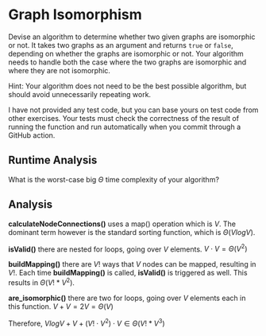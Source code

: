 # Graph Isomorphism

Devise an algorithm to determine whether two given graphs are isomorphic or not.
It takes two graphs as an argument and returns `true` or `false`, depending on
whether the graphs are isomorphic or not. Your algorithm needs to handle both
the case where the two graphs are isomorphic and where they are not isomorphic.

Hint: Your algorithm does not need to be the best possible algorithm, but should
avoid unnecessarily repeating work.

I have not provided any test code, but you can base yours on test code from
other exercises. Your tests must check the correctness of the result of running
the function and run automatically when you commit through a GitHub action.

## Runtime Analysis

What is the worst-case big $\Theta$ time complexity of your algorithm?

## Analysis

**calculateNodeConnections()** uses a map() operation which is $V$. The dominant term however is the standard sorting function, which is $\Theta (VlogV)$.

**isValid()** there are nested for loops, going over $V$ elements. $V \cdot V = \Theta (V^2)$

**buildMapping()** there are $V!$ ways that $V$ nodes can be mapped, resulting in $V!$. Each time **buildMapping()** is called, **isValid()** is triggered as well. This results in $\Theta (V! * V^2)$.

**are_isomorphic()** there are two for loops, going over $V$ elements each in this function. $V + V = 2V = \Theta (V)$

Therefore, $VlogV + V + (V! \cdot V^2) \cdot V ∈ \Theta (V! * V^3)$
